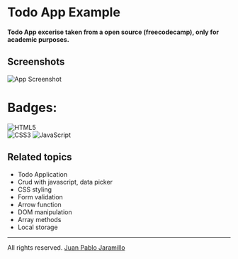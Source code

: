 # Todo App Example
**Todo App excerise taken from a open source (freecodecamp), only for academic purposes.**
## Screenshots
![App Screenshot](https://scontent.feoh3-1.fna.fbcdn.net/v/t1.15752-9/334019643_737831117929497_5207823457680284483_n.png?_nc_cat=103&ccb=1-7&_nc_sid=ae9488&_nc_eui2=AeE3Npry9cLvMPNkXULYndJ2aT3DrqFkaTppPcOuoWRpOlbwR4DuKSca_46AzW5sSYS2a7BH6RdzaVcw8q0PzOwv&_nc_ohc=WEHFvRKTQl0AX9Wp4C4&tn=zJW__FzlwKmuftbg&_nc_ht=scontent.feoh3-1.fna&oh=03_AdRDvUs5rdtwJ7188V8Psgr883CKrpUng1nFPP_MwhtkQQ&oe=64235730)
# Badges: 
![HTML5](https://img.shields.io/badge/html5-%23E34F26.svg?style=for-the-badge&logo=html5&logoColor=white)  
![CSS3](https://img.shields.io/badge/css3-%231572B6.svg?style=for-the-badge&logo=css3&logoColor=white)
![JavaScript](https://img.shields.io/badge/javascript-%23323330.svg?style=for-the-badge&logo=javascript&logoColor=%23F7DF1E)
## Related topics
* Todo Application  
* Crud with javascript, data picker
* CSS styling
* Form validation 
* Arrow function
* DOM manipulation
* Array methods
* Local storage
*** 
All rights reserved. [Juan Pablo Jaramillo](https://github.com/HotSauce96)


